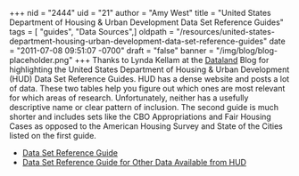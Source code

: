 +++
nid = "2444"
uid = "21"
author = "Amy West"
title = "United States Department of Housing & Urban Development Data Set Reference Guides"
tags = [ "guides", "Data Sources",]
oldpath = "/resources/united-states-department-housing-urban-development-data-set-reference-guides"
date = "2011-07-08 09:51:07 -0700"
draft = "false"
banner = "/img/blog/blog-placeholder.png"
+++
Thanks to Lynda Kellam at the
[Dataland](http://uncgdataland.blogspot.com/) Blog for highlighting
the United States Department of Housing & Urban Development (HUD) Data
Set Reference Guides. HUD has a dense website and posts a lot of data.
These two tables help you figure out which ones are most relevant for
which areas of research. Unfortunately, neither has a usefully
descriptive name or clear pattern of inclusion. The second guide is much
shorter and includes sets like the CBO Appropriations and Fair Housing
Cases as opposed to the American Housing Survey and State of the Cities
listed on the first guide.

-   [Data Set Reference
    Guide](http://www.huduser.org/portal/datasets/HUD_data_matrix.html)
-   [Data Set Reference Guide for Other Data Available from
    HUD](http://www.huduser.org/portal/datasets/otherHUDdata.html)

